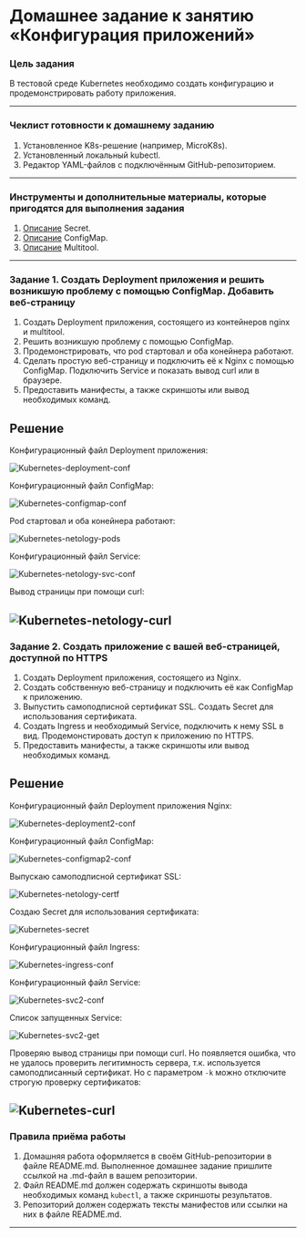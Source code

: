 # Домашнее задание к занятию «Конфигурация приложений»

### Цель задания

В тестовой среде Kubernetes необходимо создать конфигурацию и продемонстрировать работу приложения.

------

### Чеклист готовности к домашнему заданию

1. Установленное K8s-решение (например, MicroK8s).
2. Установленный локальный kubectl.
3. Редактор YAML-файлов с подключённым GitHub-репозиторием.

------

### Инструменты и дополнительные материалы, которые пригодятся для выполнения задания

1. [Описание](https://kubernetes.io/docs/concepts/configuration/secret/) Secret.
2. [Описание](https://kubernetes.io/docs/concepts/configuration/configmap/) ConfigMap.
3. [Описание](https://github.com/wbitt/Network-MultiTool) Multitool.

------

### Задание 1. Создать Deployment приложения и решить возникшую проблему с помощью ConfigMap. Добавить веб-страницу

1. Создать Deployment приложения, состоящего из контейнеров nginx и multitool.
2. Решить возникшую проблему с помощью ConfigMap.
3. Продемонстрировать, что pod стартовал и оба конейнера работают.
4. Сделать простую веб-страницу и подключить её к Nginx с помощью ConfigMap. Подключить Service и показать вывод curl или в браузере.
5. Предоставить манифесты, а также скриншоты или вывод необходимых команд.

## Решение

Конфигурационный файл Deployment приложения:

![Kubernetes-deployment-conf](https://github.com/Seleznev-Ivan/devops-netology/blob/main/img/12-kuber-2.3-Kubernetes-1-netology-deployment-conf.jpg)

Конфигурационный файл ConfigMap:

![Kubernetes-configmap-conf](https://github.com/Seleznev-Ivan/devops-netology/blob/main/img/12-kuber-2.3-Kubernetes-1-netology-configmap-conf.jpg)

Pod стартовал и оба конейнера работают:

![Kubernetes-netology-pods](https://github.com/Seleznev-Ivan/devops-netology/blob/main/img/12-kuber-2.3-Kubernetes-1-netology-pods.jpg)

Конфигурационный файл Service:

![Kubernetes-netology-svc-conf](https://github.com/Seleznev-Ivan/devops-netology/blob/main/img/12-kuber-2.3-Kubernetes-1-netology-svc-conf.jpg)

Вывод страницы при помощи curl:

![Kubernetes-netology-curl](https://github.com/Seleznev-Ivan/devops-netology/blob/main/img/12-kuber-2.3-Kubernetes-1-netology-curl.jpg)
------

### Задание 2. Создать приложение с вашей веб-страницей, доступной по HTTPS 

1. Создать Deployment приложения, состоящего из Nginx.
2. Создать собственную веб-страницу и подключить её как ConfigMap к приложению.
3. Выпустить самоподписной сертификат SSL. Создать Secret для использования сертификата.
4. Создать Ingress и необходимый Service, подключить к нему SSL в вид. Продемонстировать доступ к приложению по HTTPS. 
4. Предоставить манифесты, а также скриншоты или вывод необходимых команд.

## Решение

Конфигурационный файл Deployment приложения Nginx:

![Kubernetes-deployment2-conf](https://github.com/Seleznev-Ivan/devops-netology/blob/main/img/12-kuber-2.3-Kubernetes-2-netology-deployment2-conf.jpg)

Конфигурационный файл ConfigMap:

![Kubernetes-configmap2-conf](https://github.com/Seleznev-Ivan/devops-netology/blob/main/img/12-kuber-2.3-Kubernetes-2-netology-configmap2-conf.jpg)

Выпускаю самоподписной сертификат SSL:

![Kubernetes-netology-certf](https://github.com/Seleznev-Ivan/devops-netology/blob/main/img/12-kuber-2.3-Kubernetes-2-netology-certf.jpg)

Создаю Secret для использования сертификата:

![Kubernetes-secret](https://github.com/Seleznev-Ivan/devops-netology/blob/main/img/12-kuber-2.3-Kubernetes-2-netology-secret.jpg)

Конфигурационный файл Ingress:

![Kubernetes-ingress-conf](https://github.com/Seleznev-Ivan/devops-netology/blob/main/img/12-kuber-2.3-Kubernetes-2-netology-ingress-conf.jpg)

Конфигурационный файл Service:

![Kubernetes-svc2-conf](https://github.com/Seleznev-Ivan/devops-netology/blob/main/img/12-kuber-2.3-Kubernetes-2-netology-svc2-conf.jpg)

Список запущенных Service:

![Kubernetes-svc2-get](https://github.com/Seleznev-Ivan/devops-netology/blob/main/img/12-kuber-2.3-Kubernetes-2-netology-svc2-get.jpg)

Проверяю вывод страницы при помощи curl. Но появляется ошибка, что не удалось проверить легитимность сервера, т.к. используется самоподписанный сертификат. Но с параметром `-k` можно отключите строгую проверку сертификатов:

![Kubernetes-curl](https://github.com/Seleznev-Ivan/devops-netology/blob/main/img/12-kuber-2.3-Kubernetes-2-netology-curl.jpg)
------

### Правила приёма работы

1. Домашняя работа оформляется в своём GitHub-репозитории в файле README.md. Выполненное домашнее задание пришлите ссылкой на .md-файл в вашем репозитории.
2. Файл README.md должен содержать скриншоты вывода необходимых команд `kubectl`, а также скриншоты результатов.
3. Репозиторий должен содержать тексты манифестов или ссылки на них в файле README.md.

------
